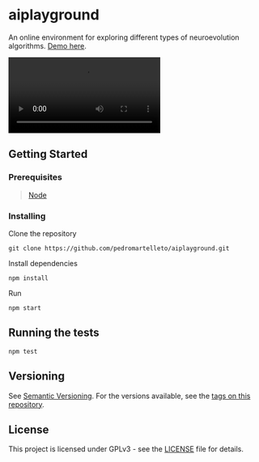 # aiplayground

An online environment for exploring different types of neuroevolution algorithms.
[Demo here](https://aiplayground.web.app).

<div>
  <video autoplay="true" controls="false" src="https://user-images.githubusercontent.com/35240934/128615672-2c77c06c-1d38-4093-a495-39a1024a2e58.mp4" />
</div>

## Getting Started

### Prerequisites

> [Node](https://nodejs.org)

### Installing

Clone the repository

```
git clone https://github.com/pedromartelleto/aiplayground.git
```

Install dependencies

```
npm install
```

Run

```
npm start
```

## Running the tests

```
npm test
```

## Versioning

See [Semantic Versioning](http://semver.org/). For the versions available, see the [tags on this repository](https://github.com/pedromartelleto/mathweb/tags).

## License

This project is licensed under GPLv3 - see the [LICENSE](LICENSE) file for details.
